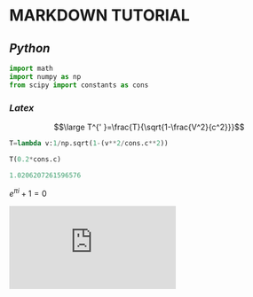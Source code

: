 

# MARKDOWN TUTORIAL

## *Python*

```python
import math
import numpy as np
from scipy import constants as cons
```
### ***Latex***
$$\large T^{' }=\frac{T}{\sqrt{1-\frac{V^2}{c^2}}}$$


```python
T=lambda v:1/np.sqrt(1-(v**2/cons.c**2))
```
```python
T(0.2*cons.c)

1.0206207261596576
```
$e^{\pi i}+1=0$

![demo](https://latex.codecogs.com/gif.latex?%5Clarge%20T%5E%7B%27%20%7D=%5Cfrac%7BT%7D%7B%5Csqrt%7B1-%5Cfrac%7BV%5E2%7D%7Bc%5E2%7D%7D%7D)
